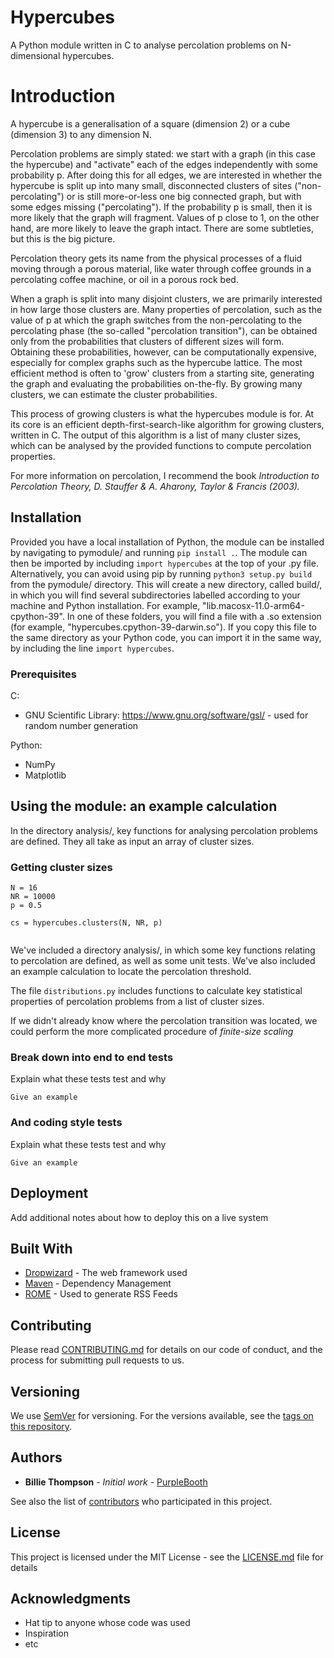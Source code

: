 # Hypercubes

A Python module written in C to analyse percolation problems on N-dimensional hypercubes. 

# Introduction

A hypercube is a generalisation of a square (dimension 2) or a cube (dimension 3) to any dimension N. 

Percolation problems are simply stated: we start with a graph (in this case the hypercube) and "activate" each of the edges independently with some probability p. After doing this for all edges, we are interested in whether the hypercube is split up into many small, disconnected clusters of sites ("non-percolating") or is still more-or-less one big connected graph, but with some edges missing ("percolating"). If the probability p is small, then it is more likely that the graph will fragment. Values of p close to 1, on the other hand, are more likely to leave the graph intact. There are some subtleties, but this is the big picture. 

Percolation theory gets its name from the physical processes of a fluid moving through a porous material, like water through coffee grounds in a percolating coffee machine, or oil in a porous rock bed. 

When a graph is split into many disjoint clusters, we are primarily interested in how large those clusters are. Many properties of percolation, such as the value of p at which the graph switches from the non-percolating to the percolating phase (the so-called "percolation transition"), can be obtained only from the probabilities that clusters of different sizes will form. Obtaining these probabilities, however, can be computationally expensive, especially for complex graphs such as the hypercube lattice. The most efficient method is often to 'grow' clusters from a starting site, generating the graph and evaluating the probabilities on-the-fly. By growing many clusters, we can estimate the cluster probabilities. 

This process of growing clusters is what the hypercubes module is for. At its core is an efficient depth-first-search-like algorithm for growing clusters, written in C. The output of this algorithm is a list of many cluster sizes, which can be analysed by the provided functions to compute percolation properties.

For more information on percolation, I recommend the book *Introduction to Percolation Theory, D. Stauffer & A. Aharony, Taylor & Francis (2003).*

## Installation

Provided you have a local installation of Python, the module can be installed by navigating to pymodule/ and running `pip install .`. The module can then be imported by including `import hypercubes` at the top of your .py file. Alternatively, you can avoid using pip by running `python3 setup.py build` from the pymodule/ directory. This will create a new directory, called build/, in which you will find several subdirectories labelled according to your machine and Python installation. For example, "lib.macosx-11.0-arm64-cpython-39". In one of these folders, you will find a file with a .so extension (for example, "hypercubes.cpython-39-darwin.so"). If you copy this file to the same directory as your Python code, you can import it in the same way, by including the line `import hypercubes`. 


### Prerequisites

C:

* GNU Scientific Library: https://www.gnu.org/software/gsl/ - used for random number generation

Python:

* NumPy
* Matplotlib

## Using the module: an example calculation

In the directory analysis/, key functions for analysing percolation problems are defined. They all take as input an array of cluster sizes.

### Getting cluster sizes

```
N = 16
NR = 10000
p = 0.5

cs = hypercubes.clusters(N, NR, p)


```


We've included a directory analysis/, in which some key functions relating to percolation are defined, as well as some unit tests. We've also included an example calculation to locate the percolation threshold.

The file `distributions.py` includes functions to calculate key statistical properties of percolation problems from a list of cluster sizes. 



If we didn't already know where the percolation transition was located, we could perform the more complicated procedure of *finite-size scaling*


### Break down into end to end tests

Explain what these tests test and why

```
Give an example
```

### And coding style tests

Explain what these tests test and why

```
Give an example
```

## Deployment

Add additional notes about how to deploy this on a live system

## Built With

* [Dropwizard](http://www.dropwizard.io/1.0.2/docs/) - The web framework used
* [Maven](https://maven.apache.org/) - Dependency Management
* [ROME](https://rometools.github.io/rome/) - Used to generate RSS Feeds

## Contributing

Please read [CONTRIBUTING.md](https://gist.github.com/PurpleBooth/b24679402957c63ec426) for details on our code of conduct, and the process for submitting pull requests to us.

## Versioning

We use [SemVer](http://semver.org/) for versioning. For the versions available, see the [tags on this repository](https://github.com/your/project/tags). 

## Authors

* **Billie Thompson** - *Initial work* - [PurpleBooth](https://github.com/PurpleBooth)

See also the list of [contributors](https://github.com/your/project/contributors) who participated in this project.

## License

This project is licensed under the MIT License - see the [LICENSE.md](LICENSE.md) file for details

## Acknowledgments

* Hat tip to anyone whose code was used
* Inspiration
* etc

